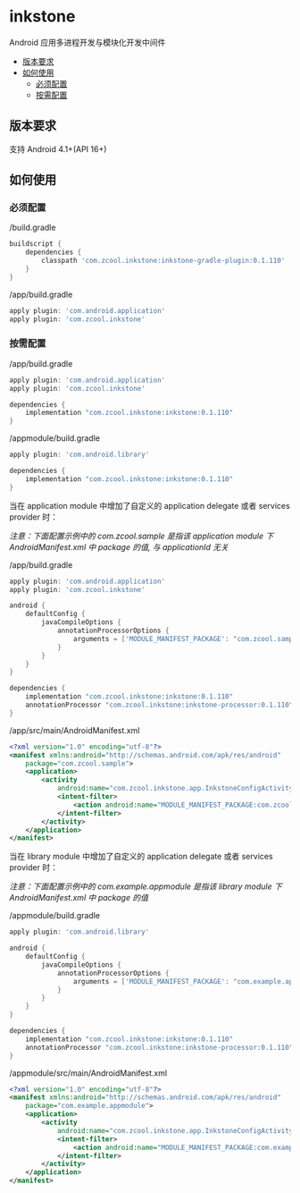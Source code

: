 inkstone
=========

Android 应用多进程开发与模块化开发中间件

- [版本要求](#版本要求)
- [如何使用](#如何使用)
   - [必须配置](#必须配置)
   - [按需配置](#按需配置)

版本要求
--------

支持 Android 4.1+(API 16+)

如何使用
--------

### 必须配置

/build.gradle
```groovy
buildscript {
    dependencies {
        classpath 'com.zcool.inkstone:inkstone-gradle-plugin:0.1.110'
    }
}
```

/app/build.gradle
```groovy
apply plugin: 'com.android.application'
apply plugin: 'com.zcool.inkstone'
```

### 按需配置

/app/build.gradle
```groovy
apply plugin: 'com.android.application'
apply plugin: 'com.zcool.inkstone'

dependencies {
    implementation "com.zcool.inkstone:inkstone:0.1.110"
}
```

/appmodule/build.gradle
```groovy
apply plugin: 'com.android.library'

dependencies {
    implementation "com.zcool.inkstone:inkstone:0.1.110"
}
```

当在 application module 中增加了自定义的 application delegate 或者 services provider 时：

*注意：下面配置示例中的 com.zcool.sample 是指该 application module 下 AndroidManifest.xml 中 package 的值, 与 applicationId 无关*

/app/build.gradle
```groovy
apply plugin: 'com.android.application'
apply plugin: 'com.zcool.inkstone'

android {
    defaultConfig {
        javaCompileOptions {
            annotationProcessorOptions {
                arguments = ['MODULE_MANIFEST_PACKAGE': "com.zcool.sample"]
            }
        }
    }
}

dependencies {
    implementation "com.zcool.inkstone:inkstone:0.1.110"
    annotationProcessor "com.zcool.inkstone:inkstone-processor:0.1.110"
}
```
/app/src/main/AndroidManifest.xml
```xml
<?xml version="1.0" encoding="utf-8"?>
<manifest xmlns:android="http://schemas.android.com/apk/res/android"
    package="com.zcool.sample">
    <application>
        <activity
            android:name="com.zcool.inkstone.app.InkstoneConfigActivity">
            <intent-filter>
                <action android:name="MODULE_MANIFEST_PACKAGE:com.zcool.sample" />
            </intent-filter>
        </activity>
    </application>
</manifest>
```

当在 library module 中增加了自定义的 application delegate 或者 services provider 时：

*注意：下面配置示例中的 com.example.appmodule 是指该 library module 下 AndroidManifest.xml 中 package 的值*

/appmodule/build.gradle
```groovy
apply plugin: 'com.android.library'

android {
    defaultConfig {
        javaCompileOptions {
            annotationProcessorOptions {
                arguments = ['MODULE_MANIFEST_PACKAGE': "com.example.appmodule"]
            }
        }
    }
}

dependencies {
    implementation "com.zcool.inkstone:inkstone:0.1.110"
    annotationProcessor "com.zcool.inkstone:inkstone-processor:0.1.110"
}
```
/appmodule/src/main/AndroidManifest.xml
```xml
<?xml version="1.0" encoding="utf-8"?>
<manifest xmlns:android="http://schemas.android.com/apk/res/android"
    package="com.example.appmodule">
    <application>
        <activity
            android:name="com.zcool.inkstone.app.InkstoneConfigActivity">
            <intent-filter>
                <action android:name="MODULE_MANIFEST_PACKAGE:com.example.appmodule" />
            </intent-filter>
        </activity>
    </application>
</manifest>
```

